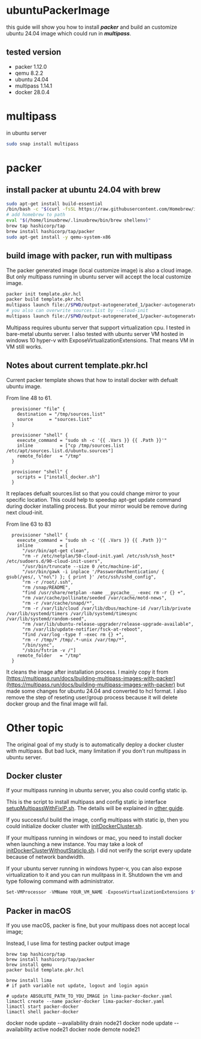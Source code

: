 # ubuntuPackerImage
this guide will show you how to install ***packer*** and build an customize ubuntu 24.04 image which could run in ***multipass***.

## tested version
- packer 1.12.0
- qemu 8.2.2
- ubuntu 24.04
- multipass 1.14.1
- docker 28.0.4

# multipass
in ubuntu server
```bash
sudo snap install multipass
```

# packer
## install packer at ubuntu 24.04 with brew
```bash
sudo apt-get install build-essential
/bin/bash -c "$(curl -fsSL https://raw.githubusercontent.com/Homebrew/install/HEAD/install.sh)"
# add homebrew to path
eval "$(/home/linuxbrew/.linuxbrew/bin/brew shellenv)"
brew tap hashicorp/tap
brew install hashicorp/tap/packer
sudo apt-get install -y qemu-system-x86
```

## build image with packer, run with multipass
The packer generated image (local customize image) is also a cloud image. But only multipass running in ubuntu server will accept the local customize image.
```bash
packer init template.pkr.hcl
packer build template.pkr.hcl
multipass launch file://$PWD/output-autogenerated_1/packer-autogenerated_1
# you also can overwrite sources.list by --cloud-init
multipass launch file://$PWD/output-autogenerated_1/packer-autogenerated_1 --cloud-init cloud-config.yaml
```
Multipass requires ubuntu server that support virtualization cpu. I tested in bare-metal ubuntu server. I also tested with ubuntu server VM hosted in windows 10 hyper-v with ExposeVirtualizationExtensions. That means VM in VM still works.

## Notes about current template.pkr.hcl
Current packer template shows that how to install docker with defualt ubuntu image.

From line 48 to 61.
```
  provisioner "file" {
    destination = "/tmp/sources.list"
    source      = "sources.list"
  }

  provisioner "shell" {
    execute_command = "sudo sh -c '{{ .Vars }} {{ .Path }}'"
    inline          = ["cp /tmp/sources.list /etc/apt/sources.list.d/ubuntu.sources"]
    remote_folder   = "/tmp"
  }

  provisioner "shell" {
    scripts = ["install_docker.sh"]
  }
```

It replaces defualt sources.list so that you could change mirror to your specific location. This could help to speedup apt-get update command during docker installing process. But your mirror would be remove during next cloud-init.

From line 63 to 83
```
  provisioner "shell" {
    execute_command = "sudo sh -c '{{ .Vars }} {{ .Path }}'"
    inline          = [
      "/usr/bin/apt-get clean",
      "rm -r /etc/netplan/50-cloud-init.yaml /etc/ssh/ssh_host* /etc/sudoers.d/90-cloud-init-users",
      "/usr/bin/truncate --size 0 /etc/machine-id",
      "/usr/bin/gawk -i inplace '/PasswordAuthentication/ { gsub(/yes/, \"no\") }; { print }' /etc/ssh/sshd_config",
      "rm -r /root/.ssh",
      "rm /snap/README",
      "find /usr/share/netplan -name __pycache__ -exec rm -r {} +",
      "rm /var/cache/pollinate/seeded /var/cache/motd-news",
      "rm -r /var/cache/snapd/*",
      "rm -r /var/lib/cloud /var/lib/dbus/machine-id /var/lib/private /var/lib/systemd/timers /var/lib/systemd/timesync /var/lib/systemd/random-seed",
      "rm /var/lib/ubuntu-release-upgrader/release-upgrade-available",
      "rm /var/lib/update-notifier/fsck-at-reboot",
      "find /var/log -type f -exec rm {} +",
      "rm -r /tmp/* /tmp/.*-unix /var/tmp/*",
      "/bin/sync",
      "/sbin/fstrim -v /"]
    remote_folder   = "/tmp"
  }
```

It cleans the image after installation process. I mainly copy it from [https://multipass.run/docs/building-multipass-images-with-packer](https://multipass.run/docs/building-multipass-images-with-packer) but made some changes for ubuntu 24.04 and converted to hcl format. I also remove the step of reseting user/group process because it will delete docker group and the final image will fail.

# Other topic
The original goal of my study is to automatically deploy a docker cluster with multipass. But bad luck, many limitation if you don't run multipass in ubuntu server.

## Docker cluster
If your multipass running in ubuntu server, you also could config static ip.

This is the script to install multipass and config static ip interface [setupMultipassWithFixIP.sh](setupMultipassWithFixIP.sh). The details will be explained in [other guide](https://github.com/macauyeah/VMDockerNotes/blob/main/MultipassStaticIpEN.md). 

If you successful build the image, config multipass with static ip, then you could initialize docker cluster with [initDockerCluster.sh](initDockerCluster.sh).

If your multipass running in windows or mac, you need to install docker when launching a new instance. You may take a look of [initDockerClusterWithoutStaticIp.sh](initDockerClusterWithoutStaticIp.sh). I did not verify the script every update because of network bandwidth.

If your ubuntu server running in windows hyper-v, you can also expose virtualization to it and you can run mulitpass in it. Shutdown the vm and type following command with administrator.
```powershell
Set-VMProcessor -VMName YOUR_VM_NAME -ExposeVirtualizationExtensions $true
```

## Packer in macOS
If you use macOS, packer is fine, but your multipass does not accept local image;

Instead, I use lima for testing packer output image
```
brew tap hashicorp/tap
brew install hashicorp/tap/packer
brew install qemu
packer build template.pkr.hcl

brew install lima
# if path variable not update, logout and login again

# update ABSOLUTE_PATH_TO_YOU_IMAGE in lima-packer-docker.yaml
limactl create --name packer-docker lima-packer-docker.yaml
limactl start packer-docker
limactl shell packer-docker
```


docker node update --availability drain node21
docker node update --availability active node21
docker node demote node21
